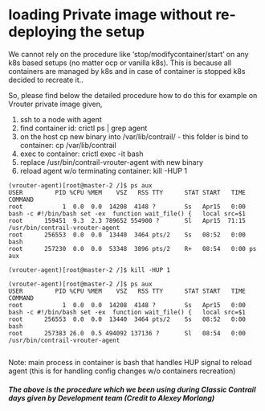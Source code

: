 # loading Private image without re-deploying the setup
    
We cannot rely on the procedure like ‘stop/modifycontainer/start’ on any k8s based setups
 (no matter ocp or vanilla k8s). This is because all containers are managed by k8s and in case of container is stopped
  k8s decided to recreate it..

So, please find below the detailed procedure how to do this for example on Vrouter private image given,


   1) ssh to a node with agent
   2) find container id: crictl ps | grep agent
   3) on the host 
       cp new binary into /var/lib/contrail/ - this folder is bind to container: cp <newbin>/var/lib/contrail
   4) exec to container: crictl exec -it <id> bash
   5) replace /usr/bin/contrail-vrouter-agent with new binary
   6) reload agent w/o terminating container: kill -HUP 1


```buildoutcfg
(vrouter-agent)[root@master-2 /]$ ps aux
USER         PID %CPU %MEM    VSZ   RSS TTY      STAT START   TIME COMMAND
root           1  0.0  0.0  14208  4148 ?        Ss   Apr15   0:00 bash -c #!/bin/bash set -ex  function wait_file() {   local src=$1
root      159451  9.3  2.3 789652 554900 ?       Sl   Apr15  71:15 /usr/bin/contrail-vrouter-agent
root      256553  0.0  0.0  13440  3464 pts/2    Ss   08:52   0:00 bash
root      257230  0.0  0.0  53348  3896 pts/2    R+   08:54   0:00 ps aux

(vrouter-agent)[root@master-2 /]$ kill -HUP 1

(vrouter-agent)[root@master-2 /]$ ps aux
USER         PID %CPU %MEM    VSZ   RSS TTY      STAT START   TIME COMMAND
root           1  0.0  0.0  14208  4148 ?        Ss   Apr15   0:00 bash -c #!/bin/bash set -ex  function wait_file() {   local src=$1   
root      256553  0.0  0.0  13440  3464 pts/2    Ss   08:52   0:00 bash
root      257383 26.0  0.5 494092 137136 ?       Sl   08:54   0:00 /usr/bin/contrail-vrouter-agent


```

Note: main process in container is bash that handles HUP signal to reload agent (this is for handling 
config changes w/o containers recreation)

##### The above is the procedure which we been using during Classic Contrail days given by Development team (Credit to Alexey Morlang)